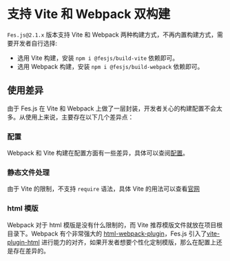 # 支持 Vite 和 Webpack 双构建

`Fes.js@2.1.x` 版本支持 Vite 和 Webpack 两种构建方式，不再内置构建方式，需要开发者自行选择:

-   选用 Vite 构建，安装 `npm i @fesjs/build-vite` 依赖即可。
-   选用 Webpack 构建，安装 `npm i @fesjs/build-webpack` 依赖即可。

## 使用差异

由于 Fes.js 在 Vite 和 Webpack 上做了一层封装，开发者关心的构建配置不会太多。从使用上来说，主要存在以下几个差异点：

### 配置

Webpack 和 Vite 构建在配置方面有一些差异，具体可以查阅[配置](../reference/config)。

### 静态文件处理

由于 Vite 的限制，不支持 `require` 语法，具体 Vite 的用法可以查看[官网](https://cn.vitejs.dev/guide/assets.html)

### html 模版

Webpack 对于 html 模版是没有什么限制的，而 Vite 推荐模版文件就放在项目根目录下。Webpack 有个非常强大的 [html-webpack-plugin](https://github.com/jantimon/html-webpack-plugin)，Fes.js 引入了[vite-plugin-html](https://github.com/vbenjs/vite-plugin-html) 进行能力的对齐，如果开发者想要个性化定制模版，那么在配置上还是存在差异的。
